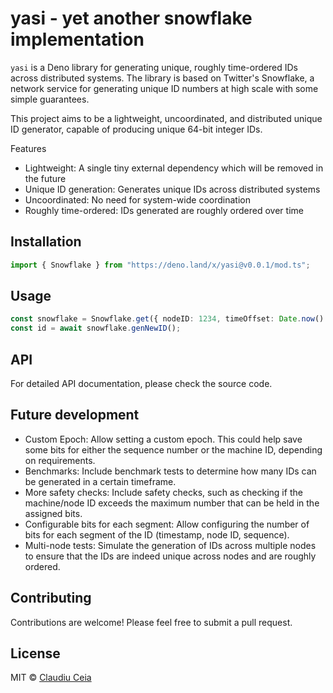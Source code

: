 # yasi - yet another snowflake implementation

`yasi` is a Deno library for generating unique, roughly time-ordered IDs across distributed systems. The library is based on Twitter's Snowflake, a network service for generating unique ID numbers at high scale with some simple guarantees.

This project aims to be a lightweight, uncoordinated, and distributed unique ID generator, capable of producing unique 64-bit integer IDs.

Features
  - Lightweight: A single tiny external dependency which will be removed in the future
  - Unique ID generation: Generates unique IDs across distributed systems
  - Uncoordinated: No need for system-wide coordination
  - Roughly time-ordered: IDs generated are roughly ordered over time

## Installation

```ts
import { Snowflake } from "https://deno.land/x/yasi@v0.0.1/mod.ts";
```

## Usage

```ts
const snowflake = Snowflake.get({ nodeID: 1234, timeOffset: Date.now() });
const id = await snowflake.genNewID();
```

## API

For detailed API documentation, please check the source code.

## Future development

  - Custom Epoch: Allow setting a custom epoch. This could help save some bits for either the sequence number or the machine ID, depending on requirements.
  - Benchmarks: Include benchmark tests to determine how many IDs can be generated in a certain timeframe.
  - More safety checks: Include safety checks, such as checking if the machine/node ID exceeds the maximum number that can be held in the assigned bits.
  - Configurable bits for each segment: Allow configuring the number of bits for each segment of the ID (timestamp, node ID, sequence). 
  - Multi-node tests: Simulate the generation of IDs across multiple nodes to ensure that the IDs are indeed unique across nodes and are roughly ordered.

## Contributing

Contributions are welcome! Please feel free to submit a pull request.

## License

MIT © [Claudiu Ceia](https://github.com/ClaudiuCeia)